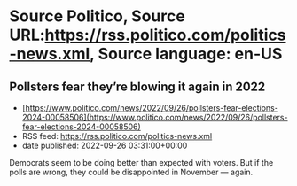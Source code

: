 # Source Politico, Source URL:https://rss.politico.com/politics-news.xml, Source language: en-US

## Pollsters fear they’re blowing it again in 2022
 - [https://www.politico.com/news/2022/09/26/pollsters-fear-elections-2024-00058506](https://www.politico.com/news/2022/09/26/pollsters-fear-elections-2024-00058506)
 - RSS feed: https://rss.politico.com/politics-news.xml
 - date published: 2022-09-26 03:31:00+00:00

Democrats seem to be doing better than expected with voters. But if the polls are wrong, they could be disappointed in November — again.
